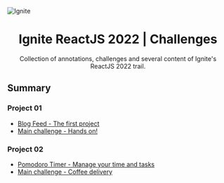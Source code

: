 
<img alt="Ignite" src="https://i.imgur.com/eCVyxxy.png">
<h1 align="center">
  Ignite ReactJS 2022 | Challenges
</h1>

<p align="center">
Collection of annotations, challenges and several content of Ignite's ReactJS 2022 trail.
</p>

## Summary

### Project 01

- [Blog Feed - The first project](https://github.com/debfdias/ignite-reactjs-22/tree/master/p01)
- [Main challenge - Hands on!](https://github.com/debfdias/ToDoListVite)

### Project 02

- [Pomodoro Timer - Manage your time and tasks](https://github.com/debfdias/ignite-reactjs-22/tree/master/p02)
- [Main challenge - Coffee delivery](https://github.com/debfdias/CoffeeDelivery)


